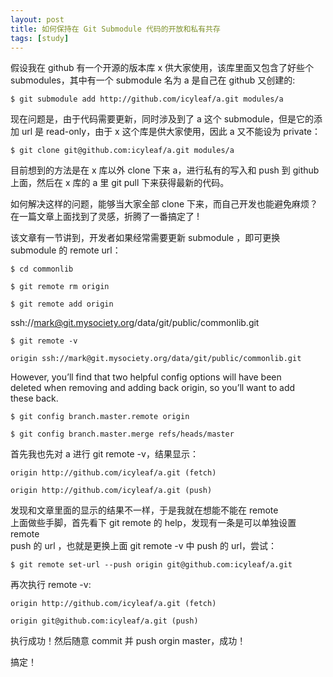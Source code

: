 ```yaml
---
layout: post
title: 如何保持在 Git Submodule 代码的开放和私有共存
tags: [study]
---
```


假设我在 github 有一个开源的版本库 x 供大家使用，该库里面又包含了好些个 submodules，其中有一个 submodule 名为 a 是自己在 github 又创建的:
    
    $ git submodule add http://github.com/icyleaf/a.git modules/a
    

现在问题是，由于代码需要更新，同时涉及到了 a 这个 submodule，但是它的添加 url 是 read-only，由于 x 这个库是供大家使用，因此 a 又不能设为 private：
    
    $ git clone git@github.com:icyleaf/a.git modules/a
    

目前想到的方法是在 x 库以外 clone 下来 a，进行私有的写入和 push 到 github 上面，然后在 x 库的 a 里 git pull 下来获得最新的代码。

如何解决这样的问题，能够当大家全部 clone 下来，而自己开发也能避免麻烦？在一篇文章上面找到了灵感，折腾了一番搞定了 !

该文章有一节讲到，开发者如果经常需要更新 submodule ，即可更换 submodule 的 remote url：
    
    $ cd commonlib
    
    $ git remote rm origin
    
    $ git remote add origin
    

ssh://mark@git.mysociety.org/data/git/public/commonlib.git
    
    $ git remote -v
    
    origin ssh://mark@git.mysociety.org/data/git/public/commonlib.git
    

However, you’ll find that two helpful config options will have been  
deleted when removing and adding back origin, so you’ll want to add  
these back.
    
    $ git config branch.master.remote origin
    
    $ git config branch.master.merge refs/heads/master
    

首先我也先对 a 进行 git remote -v，结果显示：
    
    origin http://github.com/icyleaf/a.git (fetch)
    
    origin http://github.com/icyleaf/a.git (push)
    

发现和文章里面的显示的结果不一样，于是我就在想能不能在 remote  
上面做些手脚，首先看下 git remote 的 help，发现有一条是可以单独设置 remote  
push 的 url ，也就是更换上面 git remote -v 中 push 的 url，尝试：
    
    $ git remote set-url --push origin git@github.com:icyleaf/a.git
    

再次执行 remote -v:
    
    origin http://github.com/icyleaf/a.git (fetch)
    
    origin git@github.com:icyleaf/a.git (push)
    

执行成功！然后随意 commit 并 push orgin master，成功！

搞定！

